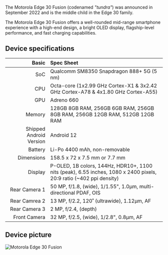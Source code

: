 
The Motorola Edge 30 Fusion (codenamed _"tundra"_) was announced in September 2022 and is the middle child in the Edge 30 family.

The Motorola Edge 30 Fusion offers a well-rounded mid-range smartphone experience with a high-end design, a bright OLED display, flagship-level performance, and fast charging capabilities.

## Device specifications

Basic   | Spec Sheet
-------:|:-------------------------
SoC     | Qualcomm SM8350 Snapdragon 888+ 5G (5 nm)
CPU     | Octa-core (1x2.99 GHz Cortex-X1 & 3x2.42 GHz Cortex-A78 & 4x1.80 GHz Cortex-A55)
GPU     | Adreno 660
Memory  | 128GB 8GB RAM, 256GB 6GB RAM, 256GB 8GB RAM, 256GB 12GB RAM, 512GB 12GB RAM
Shipped Android Version | Android 12
Battery | Li-Po 4400 mAh, non-removable
Dimensions | 158.5 x 72 x 7.5 mm or 7.7 mm
Display | P-OLED, 1B colors, 144Hz, HDR10+, 1100 nits (peak), 6.55 inches, 1080 x 2400 pixels, 20:9 ratio (~402 ppi density)
Rear Camera 1 | 50 MP, f/1.8, (wide), 1/1.55", 1.0µm, multi-directional PDAF, OIS
Rear Camrea 2 | 13 MP, f/2.2, 120˚ (ultrawide), 1.12µm, AF
Rear Camera 3 | 2 MP, f/2.4, (depth)
Front Camera | 32 MP, f/2.5, (wide), 1/2.8", 0.8µm, AF

## Device picture

![Motorola Edge 30 Fusion](https://motorolain.vtexassets.com/arquivos/ids/157724-800-auto?width=800&height=auto&aspect=true)

